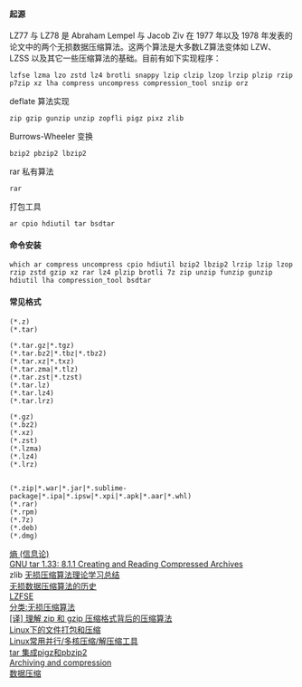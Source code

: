 #### 起源
LZ77 与 LZ78 是 Abraham Lempel 与 Jacob Ziv 在 1977 年以及 1978 年发表的论文中的两个无损数据压缩算法。这两个算法是大多数LZ算法变体如 LZW、LZSS 以及其它一些压缩算法的基础。目前有如下实现程序：
```
lzfse lzma lzo zstd lz4 brotli snappy lzip clzip lzop lrzip plzip rzip p7zip xz lha compress uncompress compression_tool snzip orz
```
deflate 算法实现
```
zip gzip gunzip unzip zopfli pigz pixz zlib
```
Burrows-Wheeler 变换
```
bzip2 pbzip2 lbzip2
```
rar 私有算法
```
rar
```
打包工具
```
ar cpio hdiutil tar bsdtar
```
#### 命令安装
```
which ar compress uncompress cpio hdiutil bzip2 lbzip2 lrzip lzip lzop rzip zstd gzip xz rar lz4 plzip brotli 7z zip unzip funzip gunzip hdiutil lha compression_tool bsdtar
```

#### 常见格式
```
(*.z)
(*.tar)

(*.tar.gz|*.tgz)
(*.tar.bz2|*.tbz|*.tbz2)
(*.tar.xz|*.txz)
(*.tar.zma|*.tlz)
(*.tar.zst|*.tzst)
(*.tar.lz)
(*.tar.lz4)
(*.tar.lrz)

(*.gz)
(*.bz2)
(*.xz)
(*.zst)
(*.lzma)
(*.lz4)
(*.lrz)


(*.zip|*.war|*.jar|*.sublime-package|*.ipa|*.ipsw|*.xpi|*.apk|*.aar|*.whl)
(*.rar)
(*.rpm)
(*.7z)
(*.deb)
(*.dmg)
```

[熵 (信息论)](https://zh.wikipedia.org/wiki/%E7%86%B5_(%E4%BF%A1%E6%81%AF%E8%AE%BA))  
[GNU tar 1.33: 8.1.1 Creating and Reading Compressed Archives](https://www.gnu.org/software/tar/manual/html_node/gzip.html)  
zlib
[无损压缩算法理论学习总结](https://zhangbohun.github.io/2019/04/01/%E6%97%A0%E6%8D%9F%E5%8E%8B%E7%BC%A9%E7%AE%97%E6%B3%95%E7%90%86%E8%AE%BA%E5%AD%A6%E4%B9%A0%E6%80%BB%E7%BB%93/)  
[无损数据压缩算法的历史](https://web.archive.org/web/20170330045922/http://blog.jobbole.com/77247/)  
[LZFSE](https://zh.wikipedia.org/wiki/LZFSE)  
[分类:无损压缩算法](https://zh.wikipedia.org/wiki/Category:%E6%97%A0%E6%8D%9F%E5%8E%8B%E7%BC%A9%E7%AE%97%E6%B3%95)  
[[译] 理解 zip 和 gzip 压缩格式背后的压缩算法](https://juejin.cn/post/6844904168142929933)  
[Linux下的文件打包和压缩](http://www.tinylab.site/2016/11/11/linux-file-compression/)  
[Linux常用并行/多核压缩/解压缩工具](http://ilinuxkernel.com/?p=1748)  
[tar 集成pigz和pbzip2](https://www.cnblogs.com/sj9524437/p/4952911.html)  
[Archiving and compression](https://wiki.archlinux.org/index.php/Archiving_and_compression)  
[数据压缩](https://zh.wikipedia.org/zh-hans/%E6%95%B0%E6%8D%AE%E5%8E%8B%E7%BC%A9)  
